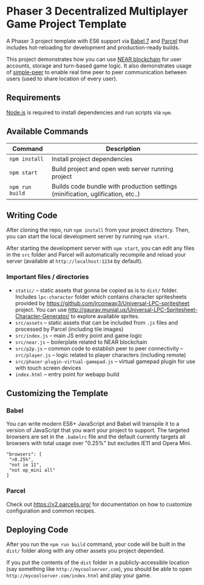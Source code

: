 # Phaser 3 Decentralized Multiplayer Game Project Template

A Phaser 3 project template with ES6 support via [Babel 7](https://babeljs.io/) and [Parcel](https://v2.parceljs.org) that includes hot-reloading for development and production-ready builds.

This project demonstrates how you can use [NEAR blockchain](https://near.org) for user accounts, storage and turn-based game logic. It also demonstrates usage of [simple-peer](https://github.com/feross/simple-peer) to enable real time peer to peer communication between users (used to share location of every user).

## Requirements

[Node.js](https://nodejs.org) is required to install dependencies and run scripts via `npm`.

## Available Commands

| Command | Description |
|---------|-------------|
| `npm install` | Install project dependencies |
| `npm start` | Build project and open web server running project |
| `npm run build` | Builds code bundle with production settings (minification, uglification, etc..) |

## Writing Code

After cloning the repo, run `npm install` from your project directory. Then, you can start the local development server by running `npm start`.

After starting the development server with `npm start`, you can edit any files in the `src` folder and Parcel will automatically recompile and reload your server (available at `http://localhost:1234` by default).

### Important files / directories

- `static/` – static assets that gonna be copied as is to `dist/` folder. Includes `lpc-character` folder which contains character spritesheets provided by https://github.com/jrconway3/Universal-LPC-spritesheet project. You can use http://gaurav.munjal.us/Universal-LPC-Spritesheet-Character-Generator/ to explore available sprites.
- `src/assets` – static assets that can be included from `.js` files and processed by Parcel (including tile images)
- `src/index.js` – main JS entry point and game logic
- `src/near.js` – boilerplate related to NEAR blockchain
- `src/p2p.js` – common code to establish peer to peer connectivity
– `src/player.js` – logic related to player characters (including remote)
- `src/phaser-plugin-virtual-gamepad.js` – virtual gamepad plugin for use with touch screen devices
- `index.html` – entry point for webapp build

## Customizing the Template

### Babel

You can write modern ES6+ JavaScript and Babel will transpile it to a version of JavaScript that you want your project to support. The targeted browsers are set in the `.babelrc` file and the default currently targets all browsers with total usage over "0.25%" but excludes IE11 and Opera Mini.

 ```
"browsers": [
  ">0.25%",
  "not ie 11",
  "not op_mini all"
]
 ```

### Parcel

Check out https://v2.parceljs.org/ for documentation on how to customize configuration and common recipes.

## Deploying Code

After you run the `npm run build` command, your code will be built in the `dist/` folder along with any other assets you project depended. 

If you put the contents of the `dist` folder in a publicly-accessible location (say something like `http://mycoolserver.com`), you should be able to open `http://mycoolserver.com/index.html` and play your game.
